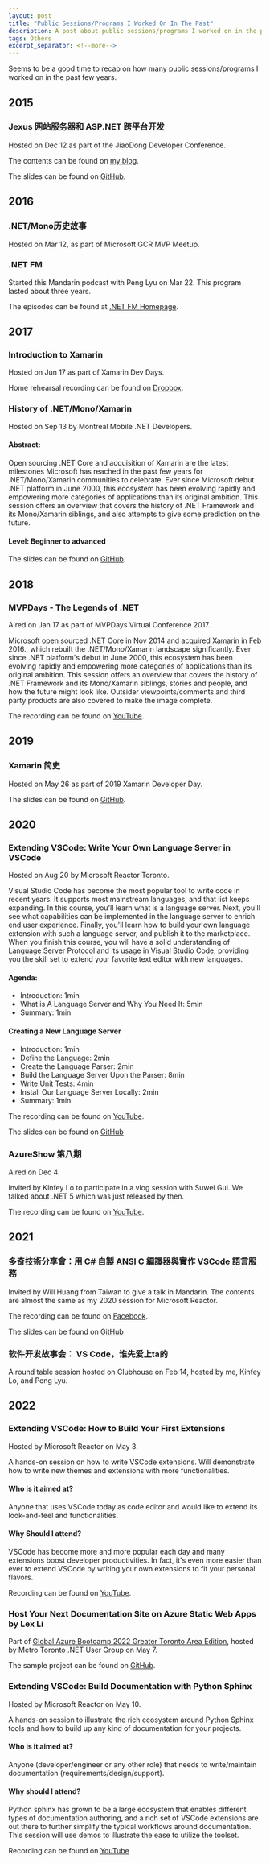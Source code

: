 ```yaml
---
layout: post
title: "Public Sessions/Programs I Worked On In The Past"
description: A post about public sessions/programs I worked on in the past few years.
tags: Others
excerpt_separator: <!--more-->
---
```

Seems to be a good time to recap on how many public sessions/programs I worked on in the past few years.
<!--more-->

## 2015

### Jexus 网站服务器和 ASP.NET 跨平台开发

Hosted on Dec 12 as part of the JiaoDong Developer Conference.

The contents can be found on [my blog](https://halfblood.pro/jexus-%E7%BD%91%E7%AB%99%E6%9C%8D%E5%8A%A1%E5%99%A8%E5%92%8C-asp-net-%E8%B7%A8%E5%B9%B3%E5%8F%B0%E5%BC%80%E5%8F%91-e4cac4316352).

The slides can be found on [GitHub](https://github.com/lextm/slides/raw/master/JexusManager%20cn.pptx).

## 2016

### .NET/Mono历史故事

Hosted on Mar 12, as part of Microsoft GCR MVP Meetup.

### .NET FM
Started this Mandarin podcast with Peng Lyu on Mar 22. This program lasted about three years.

The episodes can be found at [.NET FM Homepage](https://podcast.dotnet.fm).

## 2017

### Introduction to Xamarin

Hosted on Jun 17 as part of Xamarin Dev Days.

Home rehearsal recording can be found on [Dropbox](https://www.dropbox.com/s/ollduu14h6cotpt/Introduction.m4a?dl=0).

### History of .NET/Mono/Xamarin

Hosted on Sep 13 by Montreal Mobile .NET Developers.

#### Abstract:

Open sourcing .NET Core and acquisition of Xamarin are the latest milestones Microsoft has reached in the past few years for .NET/Mono/Xamarin communities to celebrate. Ever since Microsoft debut .NET platform in June 2000, this ecosystem has been evolving rapidly and empowering more categories of applications than its original ambition. This session offers an overview that covers the history of .NET Framework and its Mono/Xamarin siblings, and also attempts to give some prediction on the future.

#### Level: Beginner to advanced

The slides can be found on [GitHub](https://github.com/lextm/booksamples/blob/master/History_DotNet_Mono_en.pptx).

## 2018

### MVPDays - The Legends of .NET

Aired on Jan 17 as part of MVPDays Virtual Conference 2017.

Microsoft open sourced .NET Core in Nov 2014 and acquired Xamarin in Feb 2016., which rebuilt the .NET/Mono/Xamarin landscape significantly. Ever since .NET platform's debut in June 2000, this ecosystem has been evolving rapidly and empowering more categories of applications than its original ambition. This session offers an overview that covers the history of .NET Framework and its Mono/Xamarin siblings, stories and people, and how the future might look like. Outsider viewpoints/comments and third party products are also covered to make the image complete.

The recording can be found on [YouTube](https://www.youtube.com/watch?v=UtJ4N_SraCQ&t=1s).

## 2019

### Xamarin 简史

Hosted on May 26 as part of 2019 Xamarin Developer Day.

The slides can be found on [GitHub](https://github.com/lextm/slides/raw/master/xamarin-history.pptx).

## 2020

### Extending VSCode: Write Your Own Language Server in VSCode

Hosted on Aug 20 by Microsoft Reactor Toronto.

Visual Studio Code has become the most popular tool to write code in recent years. It supports most mainstream languages, and that list keeps expanding. In this course, you'll learn what is a language server. Next, you'll see what capabilities can be implemented in the language server to enrich end user experience. Finally, you'll learn how to build your own language extension with such a language server, and publish it to the marketplace. When you finish this course, you will have a solid understanding of Language Server Protocol and its usage in Visual Studio Code, providing you the skill set to extend your favorite text editor with new languages.

#### Agenda:

* Introduction: 1min
* What is A Language Server and Why You Need It: 5min
* Summary: 1min

#### Creating a New Language Server

* Introduction: 1min
* Define the Language: 2min
* Create the Language Parser: 2min
* Build the Language Server Upon the Parser: 8min
* Write Unit Tests: 4min
* Install Our Language Server Locally: 2min
* Summary: 1min

The recording can be found on [YouTube](https://www.youtube.com/watch?v=H0p7tcUuJm0&t=1s).

The slides can be found on [GitHub](https://github.com/lextm/slides/blob/master/write-your-own-language-server.pdf)

### AzureShow 第八期
Aired on Dec 4.

Invited by Kinfey Lo to participate in a vlog session with Suwei Gui. We talked about .NET 5 which was just released by then.

The recording can be found on [YouTube](https://www.youtube.com/watch?v=cLxBHno83Zk).

## 2021

### 多奇技術分享會：用 C# 自製 ANSI C 編譯器與實作 VSCode 語言服務

Invited by Will Huang from Taiwan to give a talk in Mandarin. The contents are almost the same as my 2020 session for Microsoft Reactor.

The recording can be found on [Facebook](https://fb.watch/i35Ol1F5gx/).

The slides can be found on [GitHub](https://github.com/lextm/slides/raw/master/write-your-own-language-server-tw.pptx)

### 软件开发故事会： VS Code，谁先爱上ta的

A round table session hosted on Clubhouse on Feb 14, hosted by me, Kinfey Lo, and Peng Lyu.

## 2022

### Extending VSCode: How to Build Your First Extensions
Hosted by Microsoft Reactor on May 3.

A hands-on session on how to write VSCode extensions. Will demonstrate how to write new themes and extensions with more functionalities.

#### Who is it aimed at? 
Anyone that uses VSCode today as code editor and would like to extend its look-and-feel and functionalities.

#### Why Should I attend? 
VSCode has become more and more popular each day and many extensions boost developer productivities. In fact, it's even more easier than ever to extend VSCode by writing your own extensions to fit your personal flavors.

Recording can be found on [YouTube](https://www.youtube.com/watch?v=hE4F3LNxu4o&t=1s).

### Host Your Next Documentation Site on Azure Static Web Apps by Lex Li

Part of [Global Azure Bootcamp 2022 Greater Toronto Area Edition](https://www.meetup.com/metrotorontoug/events/283781596/), hosted by Metro Toronto .NET User Group on May 7.

The sample project can be found on [GitHub](https://github.com/lextm/azurebootcamp).

### Extending VSCode: Build Documentation with Python Sphinx
Hosted by Microsoft Reactor on May 10.

A hands-on session to illustrate the rich ecosystem around Python Sphinx tools and how to build up any kind of documentation for your projects. 

#### Who is it aimed at? 
Anyone (developer/engineer or any other role) that needs to write/maintain documentation (requirements/design/support). 

#### Why should I attend? 
Python sphinx has grown to be a large ecosystem that enables different types of documentation authoring, and a rich set of VSCode extensions are out there to further simplify the typical workflows around documentation. This session will use demos to illustrate the ease to utilize the toolset.

Recording can be found on [YouTube](https://www.youtube.com/watch?v=v2nLuDpigDA)
